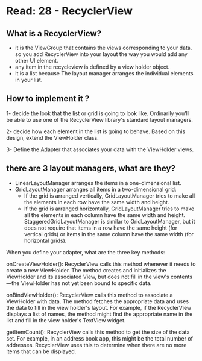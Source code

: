 # Read: 28 - RecyclerView

## What is a RecyclerView? 
- it is the ViewGroup that contains the views corresponding to your data. so you add RecyclerView into your layout the way you would add any other UI element.
- any item in the recycleview is defined by a view holder object.
- it is a list because The layout manager arranges the individual elements in your list.


## How to implement it ?

1- decide the look that the list or grid is going to look like. Ordinarily you'll be able to use one of the RecyclerView library's standard layout managers.

2- decide how each element in the list is going to behave. Based on this design, extend the ViewHolder class.

3- Define the Adapter that associates your data with the ViewHolder views.

## there are 3 layout managers, what are they?

- LinearLayoutManager arranges the items in a one-dimensional list.
- GridLayoutManager arranges all items in a two-dimensional grid:
    - If the grid is arranged vertically, GridLayoutManager tries to make all the elements in each row have the same width and height.
    - If the grid is arranged horizontally, GridLayoutManager tries to make all the elements in each column have the same width and height.
StaggeredGridLayoutManager is similar to GridLayoutManager, but it does not require that items in a row have the same height (for vertical grids) or items in the same column have the same width (for horizontal grids).

When you define your adapter, what are the  three key methods:

onCreateViewHolder(): RecyclerView calls this method whenever it needs to create a new ViewHolder. The method creates and initializes the ViewHolder and its associated View, but does not fill in the view's contents—the ViewHolder has not yet been bound to specific data.

onBindViewHolder(): RecyclerView calls this method to associate a ViewHolder with data. The method fetches the appropriate data and uses the data to fill in the view holder's layout. For example, if the RecyclerView displays a list of names, the method might find the appropriate name in the list and fill in the view holder's TextView widget.

getItemCount(): RecyclerView calls this method to get the size of the data set. For example, in an address book app, this might be the total number of addresses. RecyclerView uses this to determine when there are no more items that can be displayed.

